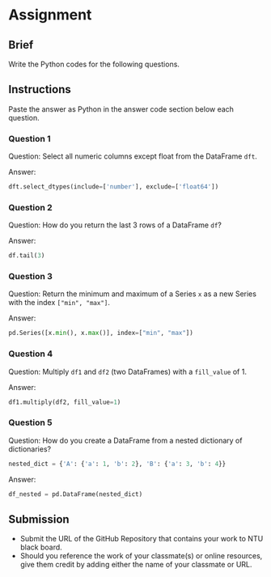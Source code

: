 # Assignment

## Brief

Write the Python codes for the following questions.

## Instructions

Paste the answer as Python in the answer code section below each question.

### Question 1

Question: Select all numeric columns except float from the DataFrame `dft`.

Answer:

```python
dft.select_dtypes(include=['number'], exclude=['float64'])
```

### Question 2

Question: How do you return the last 3 rows of a DataFrame `df`?

Answer:

```python
df.tail(3)
```

### Question 3

Question: Return the minimum and maximum of a Series `x` as a new Series with the index `["min", "max"]`.

Answer:

```python
pd.Series([x.min(), x.max()], index=["min", "max"])
```

### Question 4

Question: Multiply `df1` and `df2` (two DataFrames) with a `fill_value` of 1.

Answer:

```python
df1.multiply(df2, fill_value=1)
```

### Question 5

Question: How do you create a DataFrame from a nested dictionary of dictionaries?

```python
nested_dict = {'A': {'a': 1, 'b': 2}, 'B': {'a': 3, 'b': 4}}
```

Answer:

```python
df_nested = pd.DataFrame(nested_dict)
```

## Submission

- Submit the URL of the GitHub Repository that contains your work to NTU black board.
- Should you reference the work of your classmate(s) or online resources, give them credit by adding either the name of your classmate or URL.
